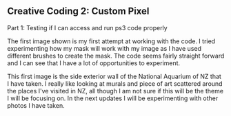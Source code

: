 ## Creative Coding 2: Custom Pixel

Part 1: Testing if I can access and run ps3 code properly

The first image shown is my first attempt at working with the code. I tried experimenting how my mask will work with my image as I have used different brushes to create the mask. The code seems fairly straight forward and I can see that I have a lot of opportunities to experiment.

This first image is the side exterior wall of the National Aquarium of NZ that I have taken. I really like looking at murals and piece of art scattered around the places I've visited in NZ, all though I am not sure if this will be the theme I will be focusing on. In the next updates I will be experimenting with other photos I have taken.
